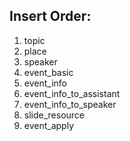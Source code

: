 ## Insert Order:
1. topic
2. place
3. speaker
4. event_basic
5. event_info
6. event_info_to_assistant
7. event_info_to_speaker
8. slide_resource
9. event_apply
